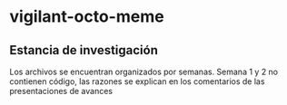 # vigilant-octo-meme
## Estancia de investigación
Los archivos se encuentran organizados por semanas. Semana 1 y 2 no contienen código, 
las razones se explican en los comentarios de las presentaciones de avances
